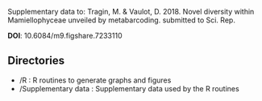 
Supplementary data to: Tragin, M. & Vaulot, D. 2018. Novel diversity within Mamiellophyceae unveiled by metabarcoding. submitted to Sci. Rep.

**DOI**: 10.6084/m9.figshare.7233110

## Directories

* /R : R routines to generate graphs and figures
* /Supplementary data : Supplementary data used by the R routines
